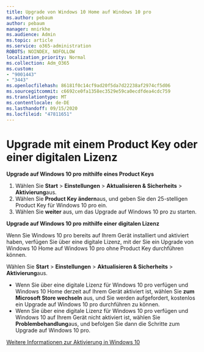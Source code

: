 ```yaml
---
title: Upgrade von Windows 10 Home auf Windows 10 pro
ms.author: pebaum
author: pebaum
manager: mnirkhe
ms.audience: Admin
ms.topic: article
ms.service: o365-administration
ROBOTS: NOINDEX, NOFOLLOW
localization_priority: Normal
ms.collection: Adm_O365
ms.custom:
- "9001443"
- "3443"
ms.openlocfilehash: 86181f0c14cf9ad20f5da7d22238af2974cf5d06
ms.sourcegitcommit: c6692ce0fa1358ec3529e59ca0ecdfdea4cdc759
ms.translationtype: MT
ms.contentlocale: de-DE
ms.lasthandoff: 09/15/2020
ms.locfileid: "47811651"
---
```

# <a name="upgrade-using-either-a-product-key-or-a-digital-license"></a>Upgrade mit einem Product Key oder einer digitalen Lizenz

**Upgrade auf Windows 10 pro mithilfe eines Product Keys**

1. Wählen Sie **Start**  >  **Einstellungen**  >  **Aktualisieren & Sicherheits**  >  **Aktivierung**aus.
2. Wählen Sie **Product Key ändern**aus, und geben Sie den 25-stelligen Product Key für Windows 10 pro ein.
3. Wählen Sie **weiter** aus, um das Upgrade auf Windows 10 pro zu starten.

**Upgrade auf Windows 10 pro mithilfe einer digitalen Lizenz**

Wenn Sie Windows 10 pro bereits auf Ihrem Gerät installiert und aktiviert haben, verfügen Sie über eine digitale Lizenz, mit der Sie ein Upgrade von Windows 10 Home auf Windows 10 pro ohne Product Key durchführen können.

Wählen Sie **Start**  >  **Einstellungen**  >  **Aktualisieren & Sicherheits**  >  **Aktivierung**aus.

- Wenn Sie über eine digitale Lizenz für Windows 10 pro verfügen und Windows 10 Home derzeit auf Ihrem Gerät aktiviert ist, wählen Sie **zum Microsoft Store wechseln** aus, und Sie werden aufgefordert, kostenlos ein Upgrade auf Windows 10 pro durchführen zu können.
- Wenn Sie über eine digitale Lizenz für Windows 10 pro verfügen und Windows 10 auf Ihrem Gerät nicht aktiviert ist, wählen Sie **Problembehandlung**aus, und befolgen Sie dann die Schritte zum Upgrade auf Windows 10 pro.

[Weitere Informationen zur Aktivierung in Windows 10](https://support.microsoft.com/help/12440)